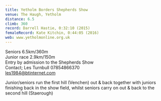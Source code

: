 ```yaml
---
title: Yetholm Borders Shepherds Show
venue: The Haugh, Yetholm
distance: 6.5
climb: 360
record: Darrell Hastie, 0:32:10 (2015)
femaleRecord: Kate Kitchin, 0:44:05 (2016)
web: www.yetholmonline.org.uk
---
```

Seniors 6.5km/360m  
Junior race 2.9km/150m  
Entry by admission to the Shepherds Show  
Contact; Les Turnbull 07854866370  
les1984@btinternet.com

Junior/seniors run the first hill (Venchen) out & back together with juniors finishing back in the show field, whilst seniors carry on out & back to the second hill (Staerough)